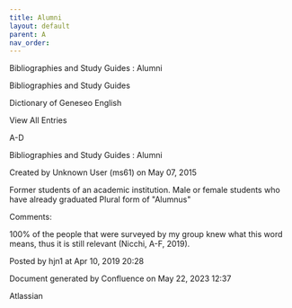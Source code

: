 ```yaml
---
title: Alumni
layout: default
parent: A
nav_order:
---
```


Bibliographies and Study Guides : Alumni

Bibliographies and Study Guides

Dictionary of Geneseo English

View All Entries

A-D

Bibliographies and Study Guides : Alumni

Created by  Unknown User (ms61) on May 07, 2015

Former students of an academic institution. Male or female students who have already graduated Plural form of &quot;Alumnus&quot; 

Comments:

100% of the people that were surveyed by my group knew what this word means, thus it is still relevant (Nicchi, A-F, 2019). 

Posted by hjn1 at Apr 10, 2019 20:28

Document generated by Confluence on May 22, 2023 12:37

Atlassian
